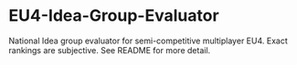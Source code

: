 # EU4-Idea-Group-Evaluator
National Idea group evaluator for semi-competitive multiplayer EU4. Exact rankings are subjective. See README for more detail.
